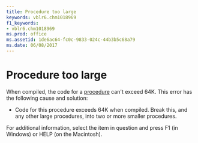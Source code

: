 ```yaml
---
title: Procedure too large
keywords: vblr6.chm1018969
f1_keywords:
- vblr6.chm1018969
ms.prod: office
ms.assetid: 1de6ac64-fc0c-9833-024c-44b3b5c68a79
ms.date: 06/08/2017
---
```



# Procedure too large

When compiled, the code for a [procedure](../../Glossary/vbe-glossary.md#procedure) can't exceed 64K. This error has the following cause and solution:



- Code for this procedure exceeds 64K when compiled. Break this, and any other large procedures, into two or more smaller procedures.
    

For additional information, select the item in question and press F1 (in Windows) or HELP (on the Macintosh).


